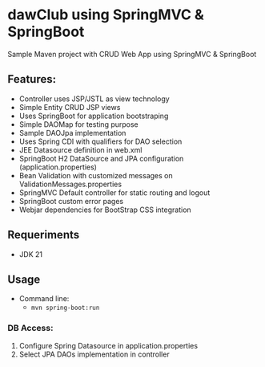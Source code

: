 dawClub using SpringMVC & SpringBoot
==========

Sample Maven project with CRUD Web App using SpringMVC & SpringBoot

Features:
-------------
- Controller uses JSP/JSTL as view technology 
- Simple Entity CRUD JSP views
- Uses SpringBoot for application bootstraping
- Simple DAOMap for testing purpose
- Sample DAOJpa implementation
- Uses Spring CDI with qualifiers for DAO selection
- JEE Datasource definition in web.xml
- SpringBoot H2 DataSource and JPA configuration (application.properties)
- Bean Validation with customized messages on ValidationMessages.properties
- SpringMVC Default controller for static routing and logout
- SpringBoot custom error pages
- Webjar dependencies for BootStrap CSS integration

## Requeriments

- JDK 21

## Usage
- Command line: 
  - ``mvn spring-boot:run``

### DB Access:
1. Configure Spring Datasource in application.properties
3. Select JPA DAOs implementation in controller